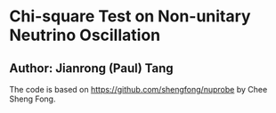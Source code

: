 # Chi-square Test on Non-unitary Neutrino Oscillation

## Author: Jianrong (Paul) Tang

The code is based on https://github.com/shengfong/nuprobe by Chee Sheng Fong.
